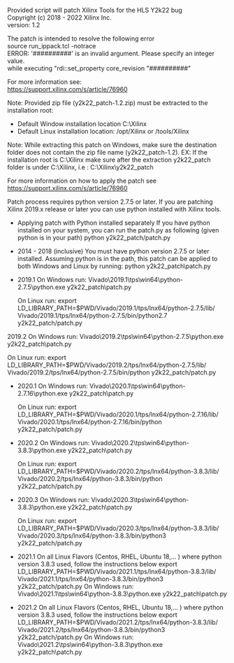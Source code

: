                                                                                             
 Provided script will patch Xilinx Tools for the HLS Y2k22 bug                              
 Copyright (c) 2018 - 2022 Xilinx Inc.                            
 version: 1.2                                                                               

 The patch is intended to resolve the following error                                       
 source run_ippack.tcl -notrace                                                             
 ERROR: '##########' is an invalid argument. Please specify an integer value.               
 while executing "rdi::set_property core_revision "##########"                                              
                                                                                              
 For more information see:                                                                  
 https://support.xilinx.com/s/article/76960                                                  


Note: Provided zip file (y2k22_patch-1.2.zip) must be extracted to the installation root:
* Default Window installation location C:\Xilinx
* Default Linux installation location: /opt/Xilinx or /tools/Xilinx

Note: While extracting this patch on Windows, make sure the destination folder does not contain the zip file name (y2k22_patch-1.2). 
      EX: If the installation root is C:\Xilinx make sure after the extraction y2k22_patch folder is under C:\Xilinx, i.e : C:\Xilinx\y2k22_patch

For more information on how to apply the patch see https://support.xilinx.com/s/article/76960

Patch process requires python version  2.7.5 or later.
If you are patching Xilinx 2019.x release or later you can use python installed with Xilinx tools.

* Applying patch with Python installed separately
If you have python installed on your system, you can run the patch.py as following (given python is in your path)
python y2k22_patch/patch.py

* 2014 - 2018 (inclusive)
  You must have python version 2.7.5 or later installed.
  Assuming python is in the path, this patch can be applied to both Windows and Linux by running:
  python y2k22_patch\patch.py

* 2019.1
  On Windows run:
  Vivado\2019.1\tps\win64\python-2.7.5\python.exe y2k22_patch\patch.py

  On Linux run:
  export LD_LIBRARY_PATH=$PWD/Vivado/2019.1/tps/lnx64/python-2.7.5/lib/
  Vivado/2019.1/tps/lnx64/python-2.7.5/bin/python2.7 y2k22_patch/patch.py

2019.2
  On Windows run:
  Vivado\2019.2\tps\win64\python-2.7.5\python.exe y2k22_patch\patch.py

  On Linux run:
  export LD_LIBRARY_PATH=$PWD/Vivado/2019.2/tps/lnx64/python-2.7.5/lib/
  Vivado/2019.2/tps/lnx64/python-2.7.5/bin/python y2k22_patch/patch.py

* 2020.1
  On Windows run:
  Vivado\2020.1\tps\win64\python-2.7.16\python.exe y2k22_patch\patch.py

  On Linux run:
  export LD_LIBRARY_PATH=$PWD/Vivado/2020.1/tps/lnx64/python-2.7.16/lib/
  Vivado/2020.1/tps/lnx64/python-2.7.16/bin/python y2k22_patch/patch.py

* 2020.2
  On Windows run:
  Vivado\2020.2\tps\win64\python-3.8.3\python.exe y2k22_patch\patch.py

  On Linux run:
  export LD_LIBRARY_PATH=$PWD/Vivado/2020.2/tps/lnx64/python-3.8.3/lib/
  Vivado/2020.2/tps/lnx64/python-3.8.3/bin/python y2k22_patch/patch.py

* 2020.3
  On Windows run:
  Vivado\2020.3\tps\win64\python-3.8.3\python.exe y2k22_patch\patch.py

  On Linux run:
  export LD_LIBRARY_PATH=$PWD/Vivado/2020.3/tps/lnx64/python-3.8.3/lib/
  Vivado/2020.3/tps/lnx64/python-3.8.3/bin/python3 y2k22_patch/patch.py

* 2021.1
  On all Linux Flavors (Centos, RHEL, Ubuntu 18,… ) where python version 3.8.3 used, follow the  instructions below
     export LD_LIBRARY_PATH=$PWD/Vivado/2021.1/tps/lnx64/python-3.8.3/lib/
     Vivado/2021.1/tps/lnx64/python-3.8.3/bin/python3 y2k22_patch/patch.py
  On Windows run:
    Vivado\2021.1\tps\win64\python-3.8.3\python.exe y2k22_patch\patch.py


* 2021.2
  On all Linux Flavors (Centos, RHEL, Ubuntu 18,… ) where python version 3.8.3 used, follow the  instructions below
     export LD_LIBRARY_PATH=$PWD/Vivado/2021.2/tps/lnx64/python-3.8.3/lib/
     Vivado/2021.2/tps/lnx64/python-3.8.3/bin/python3 y2k22_patch/patch.py
  On Windows run:
    Vivado\2021.2\tps\win64\python-3.8.3\python.exe y2k22_patch\patch.py

